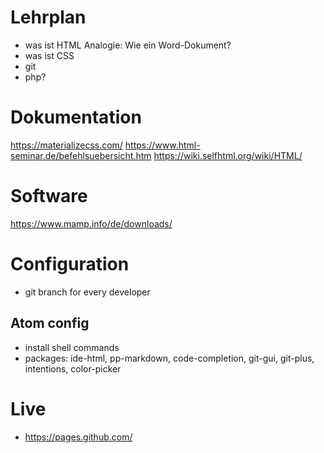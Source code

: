 # Lehrplan

- was ist HTML
Analogie: Wie ein Word-Dokument?
- was ist CSS
- git
- php?

# Dokumentation

https://materializecss.com/
https://www.html-seminar.de/befehlsuebersicht.htm
https://wiki.selfhtml.org/wiki/HTML/

# Software

https://www.mamp.info/de/downloads/

# Configuration

- git branch for every developer

## Atom config

- install shell commands
- packages: ide-html, pp-markdown, code-completion, git-gui, git-plus, intentions, color-picker

# Live

- https://pages.github.com/
